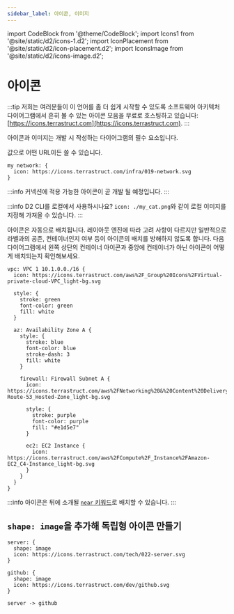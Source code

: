 ```yaml
---
sidebar_label: 아이콘, 이미지
---
```


import CodeBlock from '@theme/CodeBlock';
import Icons1 from '@site/static/d2/icons-1.d2';
import IconPlacement from '@site/static/d2/icon-placement.d2';
import IconsImage from '@site/static/d2/icons-image.d2';

# 아이콘

:::tip
저희는 여러분들이 이 언어를 좀 더 쉽게 시작할 수 있도록 소프트웨어 아키텍처 다이어그램에서 흔히 볼 수 있는 아이콘 모음을 무료로 호스팅하고 있습니다: [https://icons.terrastruct.com](https://icons.terrastruct.com).
:::

아이콘과 이미지는 개발 시 작성하는 다이어그램의 필수 요소입니다.

값으로 어떤 URL이든 쓸 수 있습니다.

```d2
my network: {
  icon: https://icons.terrastruct.com/infra/019-network.svg
}
```

<div style={{width: "200px", margin: "0 auto 20px auto"}} className="embedSVG" dangerouslySetInnerHTML={{__html: require('@site/static/img/generated/icons-1.svg2')}}></div>

:::info
커넥션에 적용 가능한 아이콘이 곧 개발 될 예정입니다.
:::

:::info
D2 CLI를 로컬에서 사용하시나요? `icon: ./my_cat.png`와 같이 로컬 이미지를 지정해 가져올 수 있습니다.
:::

아이콘은 자동으로 배치됩니다.
레이아웃 엔진에 따라 고려 사항이 다르지만 일반적으로 라벨과의 공존, 컨테이너인지 여부 등이 아이콘의 배치를 방해하지 않도록 합니다.
다음 다이어그램에서 왼쪽 상단의 컨테이너 아이콘과 중앙에 컨테이너가 아닌 아이콘이 어떻게 배치되는지 확인해보세요.

```d2
vpc: VPC 1 10.1.0.0./16 {
  icon: https://icons.terrastruct.com/aws%2F_Group%20Icons%2FVirtual-private-cloud-VPC_light-bg.svg

  style: {
    stroke: green
    font-color: green
    fill: white
  }

  az: Availability Zone A {
    style: {
      stroke: blue
      font-color: blue
      stroke-dash: 3
      fill: white
    }

    firewall: Firewall Subnet A {
      icon: https://icons.terrastruct.com/aws%2FNetworking%20&%20Content%20Delivery%2FAmazon-Route-53_Hosted-Zone_light-bg.svg

      style: {
        stroke: purple
        font-color: purple
        fill: "#e1d5e7"
      }

      ec2: EC2 Instance {
        icon: https://icons.terrastruct.com/aws%2FCompute%2F_Instance%2FAmazon-EC2_C4-Instance_light-bg.svg
      }
    }
  }
}
```

<div className="embedSVG" dangerouslySetInnerHTML={{__html: require('@site/static/img/generated/icon-placement.svg2')}}></div>

:::info
아이콘은 뒤에 소개될 [`near` 키워드](/tour/positions)로 배치할 수 있습니다.
:::

## `shape: image`을 추가해 독립형 아이콘 만들기

```d2
server: {
  shape: image
  icon: https://icons.terrastruct.com/tech/022-server.svg
}

github: {
  shape: image
  icon: https://icons.terrastruct.com/dev/github.svg
}

server -> github
```

<div className="embedSVG" dangerouslySetInnerHTML={{__html: require('@site/static/img/generated/icons-image.svg2')}}></div>
